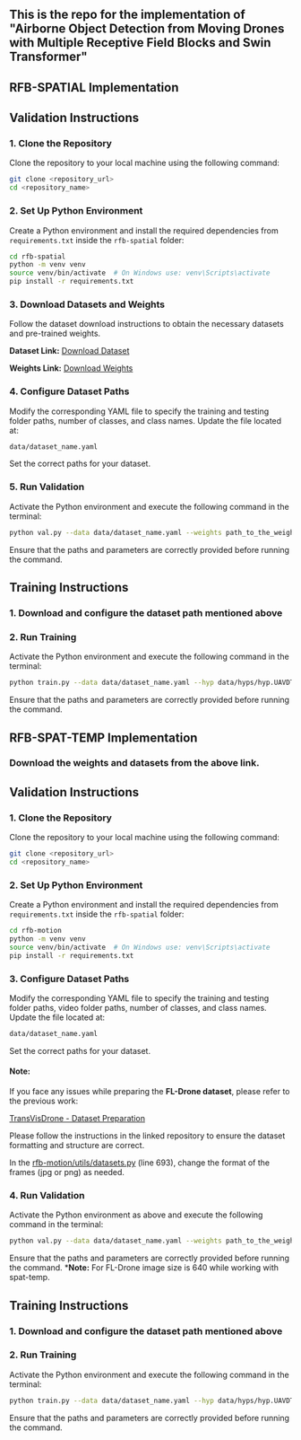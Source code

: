 
## This is the repo for the implementation of "Airborne Object Detection from Moving Drones with Multiple Receptive Field Blocks and Swin Transformer"

## RFB-SPATIAL Implementation

## Validation Instructions

### 1. Clone the Repository
Clone the repository to your local machine using the following command:
```bash
git clone <repository_url>
cd <repository_name>
```

### 2. Set Up Python Environment
Create a Python environment and install the required dependencies from `requirements.txt` inside the `rfb-spatial` folder:
```bash
cd rfb-spatial
python -m venv venv
source venv/bin/activate  # On Windows use: venv\Scripts\activate
pip install -r requirements.txt
```

### 3. Download Datasets and Weights  
Follow the dataset download instructions to obtain the necessary datasets and pre-trained weights.  

**Dataset Link:** [Download Dataset](https://mailmissouri-my.sharepoint.com/:f:/g/personal/mrpk9_umsystem_edu/EtkiYMp_l7pKhGL_yuSdfPMBiLBS1wxl3w2xRRcO3Es7Fw?e=I7Gs0e)  

**Weights Link:** [Download Weights](https://mailmissouri-my.sharepoint.com/:f:/g/personal/mrpk9_umsystem_edu/Eoh8hdcmINtFiSlTDEFLIbsB8FggMe2k85hHf3qnAXxuJg?e=GOGkcZ)  


### 4. Configure Dataset Paths
Modify the corresponding YAML file to specify the training and testing folder paths, number of classes, and class names. Update the file located at:
```bash
data/dataset_name.yaml
```
Set the correct paths for your dataset.

### 5. Run Validation
Activate the Python environment and execute the following command in the terminal:
```bash
python val.py --data data/dataset_name.yaml --weights path_to_the_weight --img provide_img_size --batch 1 --name experiment_name
```
Ensure that the paths and parameters are correctly provided before running the command.

## Training Instructions

### 1. Download and configure the dataset path mentioned above

### 2. Run Training
Activate the Python environment and execute the following command in the terminal:
```bash
python train.py --data data/dataset_name.yaml --hyp data/hyps/hyp.UAVDT.yaml --img 1280 --device 0,1 --batch 8 --cfg models/rf-aod.yaml --epoch 300 --adam --name experiment_name 
```
Ensure that the paths and parameters are correctly provided before running the command.

## RFB-SPAT-TEMP Implementation

### Download the weights and datasets from the above link.

## Validation Instructions

### 1. Clone the Repository
Clone the repository to your local machine using the following command:
```bash
git clone <repository_url>
cd <repository_name>
```

### 2. Set Up Python Environment
Create a Python environment and install the required dependencies from `requirements.txt` inside the `rfb-spatial` folder:
```bash
cd rfb-motion
python -m venv venv
source venv/bin/activate  # On Windows use: venv\Scripts\activate
pip install -r requirements.txt
```
 
### 3. Configure Dataset Paths
Modify the corresponding YAML file to specify the training and testing folder paths, video folder paths, number of classes, and class names. Update the file located at:
```bash
data/dataset_name.yaml
```
Set the correct paths for your dataset. 

#### Note: 

If you face any issues while preparing the **FL-Drone dataset**, please refer to the previous work:

[TransVisDrone - Dataset Preparation](https://github.com/tusharsangam/TransVisDrone)

Please follow the instructions in the linked repository to ensure the dataset formatting and structure are correct. 

In the [rfb-motion/utils/datasets.py](https://github.com/hasiburrahman875/rfbstruavdetv1/blob/main/rfb-motion/utils/datasets.py) (line 693), change the format of the frames (jpg or png) as needed.


### 4. Run Validation

Activate the Python environment as above and execute the following command in the terminal:

```bash
python val.py --data data/dataset_name.yaml --weights path_to_the_weight --img provide_img_size --batch 1 --num-frame 5 --name experiment_name
```
Ensure that the paths and parameters are correctly provided before running the command. ***Note:** For FL-Drone image size is 640 while working with spat-temp.

## Training Instructions

### 1. Download and configure the dataset path mentioned above

### 2. Run Training
Activate the Python environment and execute the following command in the terminal:
```bash
python train.py --data data/dataset_name.yaml --hyp data/hyps/hyp.UAVDT.yaml --img 1280 --device 0,1 --batch 2 --cfg models/rf-aod.yaml --epoch 300 --adam --num-frame 5 --name experiment_name 
```
Ensure that the paths and parameters are correctly provided before running the command.


